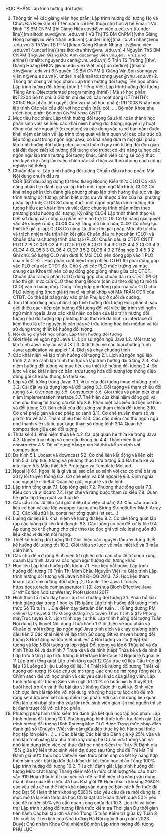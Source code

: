 HỌC PHẦN: Lập trình hướng đối tượng
1. Thông tin về các giảng viên học phần: Lập trình hướng đối tượng Họ và Chức Địa Điện Ghi STT tên danh chỉ liên thoại chú học vị hệ Email 1 Võ Đình TS BM CNPM [[hi Giảng Hiếu euvd\@vn viên u.edu.vn ]{.under line}](m ailto:hi euvd@vnu .edu.vn) 1 Vũ Thị TS BM CNPM [[vthn Giảng Hồng han\@vnu viên Nhạn .edu.vn] {.underl ine}](ma ilto:vth nhan@vnu .edu.vn) 3 Tô Văn TS PTN [[khan Giảng Khánh Nhúng htv\@vnu viên .edu.vn] {.underl ine}](ma ilto:kha nhtv@vnu .edu.vn) 4 Nguyễn ThS BM CNPM [[nguyen Giảng Đức Anh ducanh\@ viên vnu.edu. vn]{.und erline}] (mailto: nguyendu canh@vnu .edu.vn) 5 Trần TS Trường [[thv\ Giảng Hoàng ĐHCN @vnu.edu viên Việt .vn]{.un derline} ](mailto :thv@vnu .edu.vn) 6 Nguyễn TS BM CNPM [[ Giảng Văn Sơn sonnguye viên n\@vnu.e du.vn]{. underlin e}](mail to:sonng uyen@vnu .edu.vn) 2. Thông tin chung về học phần: Lập trình hướng đối tượng Tên học phần: Lập trình hướng đối tượng
{html}
! Tiếng Việt: Lập trình hướng đối tượng Tiếng Anh: Objectoriented programming
{html}
! Mã số học phần: INT2204 Số tín chỉ: 3 Giờ tín chỉ đối với các hoạt động (LTThHTH): 30150 Học phần tiên quyết (tên và mã số học phần): INT1008 Nhập môn lập
trình Các yêu cầu đối với học phần (nếu có): \.... Bộ môn Khoa phụ trách học phần: Bộ môn CNPM Khoa CNTT
3. Mục tiêu học phần: Lập trình hướng đối tượng
Sau khi hoàn thành học phần sinh viên sẽ hiểu các khái niệm hướng đối
tượng; nguyên lý hoạt động của các ngoại lệ (exception) và các dòng vào
ra cơ bản nắm được khái niệm căn bản về lập trình tổng quát và làm quen
với các cấu trúc dữ liệu tổng quát trong ngôn ngữ Java; có khả năng đưa
ra một giải pháp lập trình hướng đối tượng cho các bài toán ở quy mô
tương đối đơn giản cài đặt được thiết kế hướng đối tượng cho trước; có
khả năng tự học các ngôn ngữ lập trình hướng đối tượng khác.
Sinh viên cũng sẽ có ý thức rèn luyện kỹ năng làm việc chính xác cẩn
thận và theo phong cách công nghiệp hệ thống.
4. Chuẩn đầu ra: Lập trình hướng đối tượng
Chuẩn đầu ra học phần: Mã\ Nội dung chuẩn đầu ra\
CĐR (Bắt đầu bằng động từ theo thang Bloom) Kiến thức
CLO1 Có khả năng phân tích đánh giá và lập trình một ngôn ngữ lập trình;
CLO2 Có khả năng phân tích đánh giá phương pháp lập trình hướng thủ tục và lập trình hướng đối tượng; phân biệt được ưu và nhược điểm của hai phương pháp lập trình;
CLO3 Sử dụng được một ngôn ngữ lập trình hướng đối tượng hiểu các khái niệm và viết được chương trình phần mềm theo phương pháp hướng đối tượng;
Kỹ năng
CLO4 Lập trình thành thạo và biết sử dụng các công cụ phần mềm hỗ trợ;
CLO5 Có kỹ năng giải quyết vấn đề chuyên môn;
CLO6 Có kỹ năng mô hình hóa;
CLO7 Có năng lực thiết kế giải pháp;
CLO8 Có năng lực thực thi giải pháp.
Mức độ tự chủ và trách nhiệm Ma trận liên kết giữa Chuẩn đầu ra học phần (CLO) và Chuẩn đầu ra
chương trình đào tạo (PLO):
Chuẩn đầu ra CTĐT CNTT PLO1.2 PLO1.3 PLO2.4 PLO2.5 PLO2.6
CLO1 3 4 3
CLO2 4 4 2
CLO3 4 3
CLO4 4
CLO5 3 3
CLO6 4
CLO7 3 5 2
CLO8 4 3 2
Tổng hợp 3 4 5 3 2
Ghi chú: Số lượng CLO nên dưới 10 Mỗi CLO nên đóng góp vào 1 PLO của mỗi CTĐT. Học phần xuất hiện trong nhiều CTĐT thì phải đóng góp vào PLO của các CTĐT đó. Chú ý với các PLO mức trường và mức chung của Khoa thì nên có sự đóng góp giống nhau giữa các CTĐT. Chuẩn đầu ra học phần (CLO) đóng góp cho chuẩn đầu ra CTĐT (PLO) nào thì ghi mức của CLO theo thang Bloom (căn cứ theo động từ mô tả CLO) vào ô tương ứng. Dòng Tổng hợp ghi đóng góp của các CLO cho PLO tương ứng (theo giá trị max) và phải khớp với MA TRẬN CĐR của CTĐT. Có thể đặt bảng này vào phần Phụ lục ở cuối đề cương.
5. Tóm tắt nội dung học phần: Lập trình hướng đối tượng
Học phần đi sâu giới thiệu cách tiếp cận hướng đối tượng đối với việc
lập trình với ngôn ngữ minh họa là Java các khái niệm cơ bản của lập
trình hướng đối tượng như đối tượng lớp phương thức thừa kế đa hình
và interface đi kèm theo là các nguyên lý căn bản về trừu tượng hóa
tính môđun và tái sử dụng trong thiết kế hướng đối tượng.
6. Nội dung chi tiết học phần: Lập trình hướng đối tượng
1. Giới thiệu về ngôn ngữ Java 1.1. Lịch sử ngôn ngữ Java 1.2. Môi trường lập trình Java máy ảo và JDK 1.3. Giới thiệu về các loại chương trình Java: application và applet 1.4. Dịch và chạy chương trình
2. Các khái niệm về lập trình hướng đối tượng 2.1. Lịch sử ngôn ngữ lập trình 2.2. So sánh lập trình thủ tục và lập trình hướng đối tượng 2.3. Khái niệm hướng đối tượng và mục tiêu của thiết kế hướng đối tượng 2.4. Sơ lược về các khái niệm cơ bản: trừu tượng hóa đối tượng lớp thông điệp đóng gói che dấu thông tin thừa kế.
3. Lớp và đối tượng trong Java: 3.1. Vị trí của đối tượng trong chương trình 3.2. Cài đặt và sử dụng lớp và đối tượng 3.3. Đối tượng và tham chiếu đối tượng 3.4. Overloading 3.5. Constructor 3.6. Giới thiệu và phân biệt khái niệm implementationinterface 3.7. Thể hiện của khái niệm đóng gói và che dấu thông tin trong cài đặt lớp 3.8. Phân biệt các kiểu dữ liệu cơ bản và đối tượng 3.9. Bản chất của đối tượng và tham chiếu đối tượng 3.10. Cơ chế phép gán và các phép so sánh 3.11. Cơ chế truyền tham số và giá trị trả về 3.12. Tham chiếu this 3.13. Các đặc điểm đặc thù ngôn ngữ như thành viên static package tham số dòng lệnh 3.14. Quan hệ composition giữa các đối tượng
4. Thừa kế 4.1. Khái niệm thừa kế 4.2. Cài đặt quan hệ thừa kế trong Java 4.3. Quyền truy nhập và che dấu thông tin 4.4. Thành viên final constructor 4.5. Tái sử dụng bằng quan hệ thừa kế so sánh với composition
5. Đa hình 5.1. Upcast và downcast 5.2. Cơ chế liên kết động và liên kết tĩnh 5.3. Lớp trừu tượng và phương thức trừu tượng 5.4. Đa thừa kế và interface 5.5. Mẫu thiết kế: Prototype và Template Method
6. Ngoại lệ 6.1. Ngoại lệ là gì và tại sao cần so sánh với các cơ chế bắt và xử lý lỗi truyền thống 6.2. Cơ chế ném và bắt ngoại lệ 6.3. Định nghĩa các ngoại lệ mới 6.4. Quan hệ giữa ngoại lệ và đa hình
7. Lập trình tổng quát 7.1. Lớp tổng quát 7.2. Phương thức tổng quát 7.3. Kiểu con và wildcard 7.4. Hạn chế và ràng buộc tham số kiểu 7.8. Quan hệ giữa lớp tổng quát và thừa kế
8. Các cấu trúc dữ liệu (chỉ giới thiệu thư viện chuẩn) 8.1. Các cấu trúc dữ liệu cơ bản và các lớp wrapper tương ứng String StringBuffer Math Array 8.2. Các kiểu dữ liệu container tổng quát (list set\....)
9. Luồng dữ liệu 9.1. Khái niệm về luồng dữ liệu 9.2. Cơ chế tổng quát lắp ráp các luồng dữ liệu khi đọcghi 9.3. Các luồng cơ bản để xử lý file 9.4. Áp dụng cơ chế chung cho các thao tác đọc ghi với các loại nguồn dữ liệu khác ví dụ kết nối mạng.
10. Thiết kế hướng đối tượng 10.1 Giới thiệu các nguyên tắc xây dựng thiết kế hướng đối tượng tốt 10.2. Giới thiệu sơ lược về mẫu thiết kế và 3 mẫu điển hình.
11. Các chủ đề mở rộng Sinh viên tự nghiên cứu các chủ đề tự chọn xung quanh lập trình Java và các ngôn ngữ hướng đối tượng khác
7. Học liệu Lập trình hướng đối tượng
7.1. Học liệu bắt buộc: Lập trình hướng đối tượng \[1\] Trần Thị Minh Châu Nguyễn Việt Hà Giáo trình Lập trình hướng
đối tượng với Java NXB ĐHQG 2013.
7.2. Học liệu tham khảo: Lập trình hướng đối tượng \[2\] Oracle The Java tutorials
https:docs.oracle.comjavasetutorial
\[3\] Joshua Bloch Effective Java 3^rd^ Edition AddisonWesley
Professional 2017
8. Hình thức tổ chức dạy học: Lập trình hướng đối tượng
8.1. Phân bổ lịch trình giảng dạy trong 1 học kỳ (15 tuần): Lập trình hướng đối tượng Hình thức Số Từ tuần ... Địa điểm dạy tiếttuần đến tuần ... (Giảng đường PM online) Lý thuyết 2 115 Giảng đườngTrực tuyến Thực hành 2 215 Phòng máyTrực tuyến 8.2. Lịch trình dạy cụ thể: Lập trình hướng đối tượng Tuần Nội dung Lý thuyết Nội dung Thực hành 1 Giới thiệu về học phần và Chuẩn bị môi trường lập ngôn ngữ Java trình dịch và chạy chương trình đầu tiên 2 Các khái niệm về lập trình Sử dụng Git và maven hướng đối tượng 3 Đối tượng và lớp Viết unit test 4 Đối tượng và lớp (tiếp) Đối tượng và lớp 5 Đối tượng và lớp (tiếp) Đối tượng và lớp 6 Thừa kế và đa hình Thừa kế và đa hình 7 Thừa kế và đa hình (tiếp) Thừa kế và đa hình 8 Lớp trừu tượng Lớp trừu tượng 9 Interface Interface 10 Ngoại lệ Ngoại lệ 11 Lập trình tổng quát Lập trình tổng quát 12 Cấu trúc dữ liệu Cấu trúc dữ liệu 13 Luồng dữ liệu Luồng dữ liệu 14 Thiết kế hướng đối tượng Thiết kế hướng đối tượng 15 Các chủ đề mở rộng Các chủ đề mở rộng Tổng kết 9. Chính sách đối với học phần và các yêu cầu khác của giảng viên: Lập trình hướng đối tượng Sinh viên nghỉ từ 20% số buổi học lý thuyết (3 buổi học) trở lên và thiếu bài tập sẽ không được thi cuối kỳ. Sinh viên tích cực làm bài tập lớn với nội dung mở rộng hoặc tự học chủ đề mở rộng sẽ được xem xét cộng điểm học phần. Với các nội dung liên quan đến lập trình (bài tập nhỏ vừa lớn) nếu sinh viên gian lận mã nguồn thì sẽ bị đánh trượt đối với cả học phần.
10. Phương pháp hình thức kiểm tra đánh giá kết quả học tập học phần: Lập trình hướng đối tượng
10.1. Phương pháp hình thức kiểm tra đánh giá: Lập trình hướng đối tượng Hình Phương Mục CLO được Trọng thức pháp đích đánh giá số (Chuyên (Viết vấn cần giữa đáp thực kỳ kết hành bài thúc học tập lớn phần ...) ...) Các bài tập Các bài tập Đánh giá kỹ 25% vừa và nhỏ lập trình năng lập nhỏ trình xây dựng hệ Dự án vừa thống vận và nhỏ làm dụng kiến việc cá thức đã học nhân Kiểm tra Thi viết Đánh giá 15% giữa kỳ kiến thức sinh viên đạt được sau từng chủ đề Thi kết Thi Đánh giá 60% thúc học viếtvấn kiến thức phần đáp có kết kỹ năng hợp thêm sinh viên bài tập lớn đạt được khi kết thúc học phần Tổng: 100% Lập trình hướng đối tượng 10.2. Tiêu chí đánh giá: Lập trình hướng đối tượng Mức chất lượng Thang điểm Mô tả mức chất lượngYêu cầu Xuất sắc 910 Hoàn thành tốt các yêu cầu đề ra thể hiện khả năng vận dụng thành thạo các kiến thức đã học
Khá giỏi 78 Hoàn thành khoảng 7080% các yêu cầu đề ra thể hiện khả năng vận dụng cơ bản các kiến thức đã học
Đạt 56 Hoàn thành khoảng 5060% các yêu cầu đề ra mới dừng lại ở mức mô tả lại kiến thức đã học
Chưa đạt 04 Hoàn thành dưới 50% yêu cầu đề ra trên 50% yêu cầu quan trọng chưa đạt
10.3. Lịch thi và kiểm tra: Lập trình hướng đối tượng Hình thức kiểm tra Thời gian Dự thời gian tiến hành Các bài tập lớn và nhỏ Trong 15 tuần
Kiểm tra giữa kỳ Tuần 8
Thi cuối kỳ Theo lịch của Nhà trường
Hà Nội ngày tháng năm 2023 Duyệt Chủ nhiệm Khoa Chủ nhiệm Bộ môn Lập trình hướng đối tượng
PHỤ LỤC
